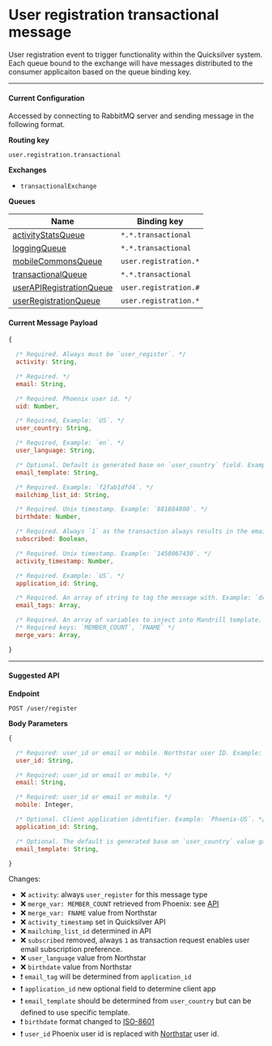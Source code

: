 # User registration transactional message

User registration event to trigger functionality within the Quicksilver system. Each queue bound to the exchange will have messages distributed to the consumer applicaiton based on the queue binding key.

----

#### Current Configuration
Accessed by connecting to RabbitMQ server and sending message in the following format.

**Routing key**

`user.registration.transactional`

**Exchanges**
- `transactionalExchange`

**Queues**

| Name                                                              | Binding key           |
| ----------------------------------------------------------------- | ----------------------|
| [activityStatsQueue](../queues/activityStatsQueue.md)             |  `*.*.transactional`  |
| [loggingQueue](../queues/loggingQueue.md)                         |  `*.*.transactional`  |
| [mobileCommonsQueue](../queues/mobileCommonsQueue.md)             |  `user.registration.*`|
| [transactionalQueue](../queues/transactionalQueue.md)             |  `*.*.transactional`  |
| [userAPIRegistrationQueue](../queues/userAPIRegistrationQueue.md) |  `user.registration.#`|
| [userRegistrationQueue](../queues/userRegistrationQueue.md)       |  `user.registration.*`|

#### Current Message Payload

```js
{

  /* Required. Always must be `user_register`. */
  activity: String,

  /* Required. */
  email: String,

  /* Required. Phoenix user id. */
  uid: Number,

  /* Required, Example: `US`. */
  user_country: String,

  /* Required, Example: `en`. */
  user_language: String,

  /* Optional. Default is generated base on `user_country` field. Example: `mb-user-register-US`. */
  email_template: String,

  /* Required. Example: `f2fab1dfd4`. */
  mailchimp_list_id: String,

  /* Required. Unix timestamp. Example: `881884800`. */
  birthdate: Number,

  /* Required. Always `1` as the transaction always results in the email address being subscribed. */
  subscribed: Boolean,

  /* Required. Unix timestamp. Example: `1458067430`. */
  activity_timestamp: Number,

  /* Required. Example: `US`. */
  application_id: String,

  /* Required. An array of string to tag the message with. Example: `drupal_user_register`. */
  email_tags: Array,

  /* Required. An array of variables to inject into Mandrill template. */
  /* Required keys: `MEMBER_COUNT`, `FNAME` */
  merge_vars: Array,

}
```
----

#### Suggested API

**Endpoint**

`POST /user/register`

**Body Parameters**

```js
{

  /* Required: user_id or email or mobile. Northstar user ID. Example: `555b9225bffebc31068b4567`. */
  user_id: String,

  /* Required: user_id or email or mobile. */
  email: String,

  /* Required: user_id or email or mobile. */
  mobile: Integer,

  /* Optional. Client application identifier. Example: `Phoenix-US`. */
  application_id: String,

  /* Optional. The default is generated base on `user_country` value gathered from user settings found for `email` or `user_id`. Example: `mb-user-register-US`. Defining this value allows for specification of an alternative template. */
  email_template: String,

}
```

Changes:

- :x: `activity`: always `user_register` for this message type
- :x: `merge_var: MEMBER_COUNT` retrieved from Phoenix: see [API](https://github.com/DoSomething/phoenix/wiki/API#get-member-count)
- :x: `merge_var: FNAME` value from Northstar
- :x: `activity_timestamp` set in Quicksilver API
- :x: `mailchimp_list_id` determined in API
- :x: `subscribed` removed, always `1` as transaction request enables user email subscription preference.
- :x: `user_language` value from Northstar
- :x: `birthdate` value from Northstar
- :heavy_exclamation_mark: `email_tag` will be determined from `application_id`
- :heavy_exclamation_mark: `application_id` new optional field to determine client app
- :heavy_exclamation_mark: `email_template` should be determined from `user_country` but can be defined to use specific template.
- :heavy_exclamation_mark: `birthdate` format changed to [ISO-8601](https://en.wikipedia.org/wiki/ISO_8601)
- :heavy_exclamation_mark: `user_id` Phoenix user id is replaced with [Northstar](https://github.com/DoSomething/northstar/blob/dev/documentation/endpoints/users.md#retrieve-a-user) user id.
